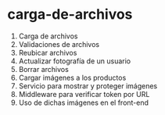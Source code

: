 # carga-de-archivos

1. Carga de archivos
1. Validaciones de archivos
1. Reubicar archivos
1. Actualizar fotografía de un usuario
1. Borrar archivos
1. Cargar imágenes a los productos
1. Servicio para mostrar y proteger imágenes
1. Middleware para verificar token por URL
1. Uso de dichas imágenes en el front-end
